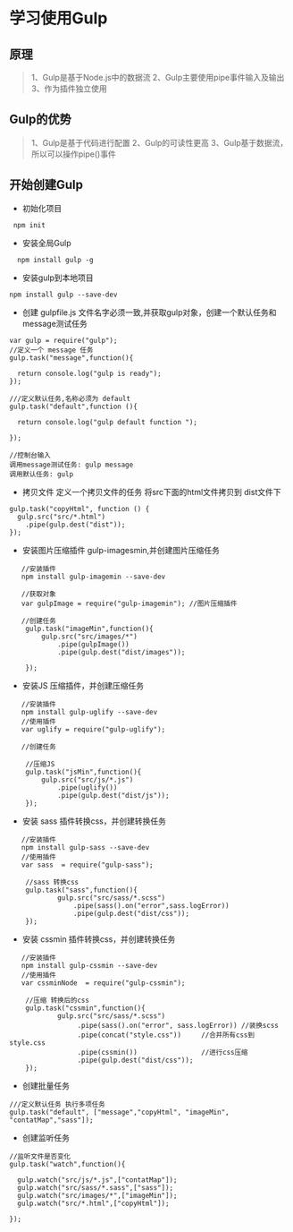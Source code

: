 # 学习使用Gulp
## 原理
> 1、Gulp是基于Node.js中的数据流
> 2、Gulp主要使用pipe事件输入及输出
> 3、作为插件独立使用
## Gulp的优势
> 1、Gulp是基于代码进行配置
> 2、Gulp的可读性更高
> 3、Gulp基于数据流，所以可以操作pipe()事件

## 开始创建Gulp
- 初始化项目
```   
 npm init   
```
- 安装全局Gulp
```
  npm install gulp -g
```
- 安装gulp到本地项目
```
npm install gulp --save-dev
```
- 创建 gulpfile.js 文件名字必须一致,并获取gulp对象，创建一个默认任务和message测试任务
```
var gulp = require("gulp");
//定义一个 message 任务
gulp.task("message",function(){

  return console.log("gulp is ready");
});

///定义默认任务,名称必须为 default
gulp.task("default",function (){

  return console.log("gulp default function ");

});

//控制台输入
调用message测试任务: gulp message
调用默认任务: gulp 

```
- 拷贝文件 定义一个拷贝文件的任务 将src下面的html文件拷贝到 dist文件下
``` 
gulp.task("copyHtml", function () {
  gulp.src("src/*.html")
    .pipe(gulp.dest("dist"));
});
```
- 安装图片压缩插件 gulp-imagesmin,并创建图片压缩任务
```
   //安装插件
   npm install gulp-imagemin --save-dev

   //获取对象
   var gulpImage = require("gulp-imagemin"); //图片压缩插件

   //创建任务
    gulp.task("imageMin",function(){
        gulp.src("src/images/*")
            .pipe(gulpImage())
            .pipe(gulp.dest("dist/images"));

    });
```
- 安装JS 压缩插件，并创建压缩任务
```
   //安装插件
   npm install gulp-uglify --save-dev
   //使用插件
   var uglify = require("gulp-uglify");

   //创建任务
   
    //压缩JS
    gulp.task("jsMin",function(){
        gulp.src("src/js/*.js")
            .pipe(uglify())
            .pipe(gulp.dest("dist/js"));
    });
```
- 安装 sass 插件转换css，并创建转换任务  
```
   //安装插件
   npm install gulp-sass --save-dev
   //使用插件
   var sass  = require("gulp-sass");
   
    //sass 转换css
    gulp.task("sass",function(){
            gulp.src("src/sass/*.scss")
                .pipe(sass().on("error",sass.logError))
                .pipe(gulp.dest("dist/css"));
    });
```

- 安装 cssmin 插件转换css，并创建转换任务  
```
   //安装插件
   npm install gulp-cssmin --save-dev
   //使用插件
   var cssminNode  = require("gulp-cssmin");
   
    //压缩 转换后的css
    gulp.task("cssmin",function(){
            gulp.src("src/sass/*.scss")
                 .pipe(sass().on("error", sass.logError)) //装换scss
                 .pipe(concat("style.css"))     //合并所有css到 style.css
                 .pipe(cssmin())                //进行css压缩
                 .pipe(gulp.dest("dist/css"));
    });
```

- 创建批量任务
```
///定义默认任务 执行多项任务
gulp.task("default", ["message","copyHtml", "imageMin", "contatMap","sass"]);

```
- 创建监听任务
```
//监听文件是否变化
gulp.task("watch",function(){

  gulp.watch("src/js/*.js",["contatMap"]);  
  gulp.watch("src/sass/*.sass",["sass"]);
  gulp.watch("src/images/*",["imageMin"]);
  gulp.watch("src/*.html",["copyHtml"]);

});
```